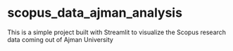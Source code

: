 # scopus_data_ajman_analysis
This is a simple project built with Streamlit to visualize the Scopus research data coming out of Ajman University 
